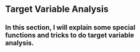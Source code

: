 # Target Variable Analysis

## In this section, I will explain some special functions and tricks to do target variable analysis.
